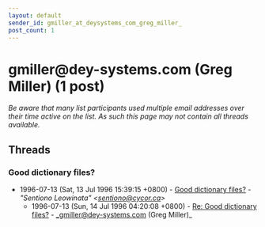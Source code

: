 ```yaml
---
layout: default
sender_id: gmiller_at_deysystems_com_greg_miller_
post_count: 1
---
```


# gmiller<span>@</span>dey-systems.com (Greg Miller) (1 post)

_Be aware that many list participants used multiple email addresses over their time active on the list. As such this page may not contain all threads available._

## Threads

### Good dictionary files?
+ 1996-07-13 (Sat, 13 Jul 1996 15:39:15 +0800) - [Good dictionary files?](/archive/1996/07/9e3530b6c09476e8db2ee24a5f9989d019b4c375a31b5776608211ddd0d6c84f) - _"Sentiono Leowinata" \<sentiono@cycor.ca\>_
  + 1996-07-13 (Sun, 14 Jul 1996 04:20:08 +0800) - [Re: Good dictionary files?](/archive/1996/07/4f78f02fa2d6c843d838b825788e41c4e843c33480e8c3d443201915c0c32375) - _gmiller@dey-systems.com (Greg Miller)_

